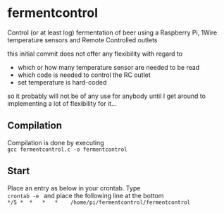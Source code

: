 # fermentcontrol
Control (or at least log) fermentation of beer using a Raspberry Pi, 1Wire temperature sensors and Remote Controlled outlets

this initial commit does not offer any flexibility with regard to 
* which or how many temperature sensor are needed to be read
* which code is needed to control the RC outlet
* set temperature is hard-coded

so it probably will not be of any use for anybody until I get around to implementing a lot of flexibility for it...


## Compilation ##
Compilation is done by executing  
``gcc fermentcontrol.c -o fermentcontrol``

## Start ##
Place an entry as below in your crontab. Type  
``crontab -e ``
and place the following line at the bottom  
``*/5 *  *   *   *    /home/pi/fermentcontrol/fermentcontrol``
